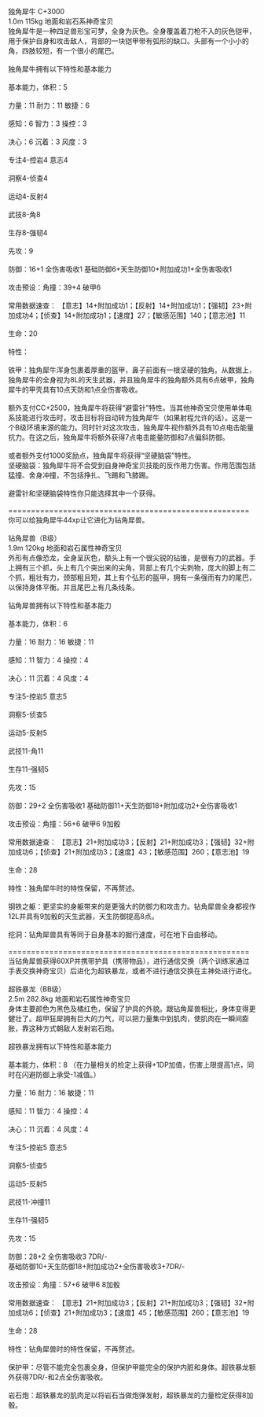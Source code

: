 <title>独角犀牛</title>
<meta name="GENERATOR" content="WinCHM">
<meta http-equiv="Content-Type" content="text/html; charset=gb2312">
<br>独角犀牛 C+3000
<br>1.0m 115kg 地面和岩石系神奇宝贝
<br>独角犀牛是一种四足兽形宝可梦，全身为灰色。全身覆盖着刀枪不入的灰色铠甲，用于保护自身和攻击敌人，背部的一块铠甲带有弧形的缺口。头部有一个小小的角，四肢较短，有一个很小的尾巴。
<br>
<br>独角犀牛拥有以下特性和基本能力 
<br>
<br>基本能力，体积：5
<br>
<br>力量：11 耐力：11 敏捷：6 
<br>
<br>感知：6 智力：3 操控：3 
<br>
<br>决心：6 沉着：3 风度：3 
<br>
<br>专注4-控岩4 意志4 
<br>
<br>洞察4-侦查4 
<br>
<br>运动4-反射4 
<br>
<br>武技8-角8 
<br>
<br>生存8-强韧4 
<br>
<br>先攻：9
<br>
<br>防御：16+1 全伤害吸收1 基础防御6+天生防御10+附加成功1+全伤害吸收1 
<br>
<br>攻击预设：角撞：39+4 破甲6 
<br>
<br>常用数据速查： 【意志】14+附加成功1；【反射】14+附加成功1；【强韧】23+附加成功4；【侦查】14+附加成功1；【速度】27；【敏感范围】140；【意志池】11 
<br>
<br>生命：20
<br>
<br>特性：
<br>
<br>铁甲：独角犀牛浑身包裹着厚重的盔甲，鼻子前面有一根坚硬的独角。从数据上，独角犀牛的全身视为8L的天生武器，并且独角犀牛的独角额外具有6点破甲，独角犀牛的甲壳具有10点天防和1点全伤害吸收。
<br>
<br>额外支付CC+2500，独角犀牛将获得“避雷针”特性。当其他神奇宝贝使用单体电系技能进行攻击时，攻击目标将自动转为独角犀牛（如果射程允许的话）。这是一个B级环境来源的能力。同时针对这次攻击，独角犀牛视作额外具有10点电击能量抗力。在这之后，独角犀牛将额外获得7点电击能量防御和7点偏斜防御。
<br>
<br>或者额外支付1000奖励点，独角犀牛将获得“坚硬脑袋”特性。 
<br>坚硬脑袋：独角犀牛将不会受到自身神奇宝贝技能的反作用力伤害。作用范围包括猛撞、舍身冲撞，不包括挣扎、飞踢和飞膝踢。 
<br>
<br>避雷针和坚硬脑袋特性你只能选择其中一个获得。
<br>
<br>===================================================== 
<br>你可以给独角犀牛44xp让它进化为钻角犀兽。
<br>
<br>钻角犀兽（B级）
<br>1.9m 120kg 地面和岩石属性神奇宝贝
<br>外形有点像恐龙，全身呈灰色，额头上有一个很尖锐的钻锥，是很有力的武器。手上拥有三个抓，头上有几个突出来的尖角，背部上有几个尖刺物，庞大的脚上有二个抓，粗壮有力，颈部粗且短，其上有个弘形的盔甲，拥有一条强而有力的尾巴，以保持身体平衡。并且尾巴上有几条线条。
<br>
<br>钻角犀兽拥有以下特性和基本能力 
<br>
<br>基本能力，体积：6 
<br>
<br>力量：16 耐力：16 敏捷：11 
<br>
<br>感知：11 智力：4 操控：4 
<br>
<br>决心：11 沉着：4 风度：4 
<br>
<br>专注5-控岩5 意志5 
<br>
<br>洞察5-侦查5 
<br>
<br>运动5-反射5 
<br>
<br>武技11-角11 
<br>
<br>生存11-强韧5 
<br>
<br>先攻：15
<br>
<br>防御：29+2 全伤害吸收1 基础防御11+天生防御18+附加成功2+全伤害吸收1 
<br>
<br>攻击预设：角撞：56+6 破甲6 9加骰 
<br>
<br>常用数据速查： 【意志】21+附加成功3；【反射】21+附加成功3；【强韧】32+附加成功6；【侦查】21+附加成功3；【速度】43；【敏感范围】260；【意志池】19 
<br>
<br>生命：28 
<br>
<br>特性：独角犀牛时的特性保留，不再赘述。
<br>
<br>钢铁之躯：更坚实的身躯带来的是更强大的防御力和攻击力。钻角犀兽全身都视作12L并具有9加骰的天生武器，天生防御提高8点。
<br>
<br>挖洞：钻角犀兽具有等同于自身基本的掘行速度，可在地下自由移动。
<br>
<br>===================================================== 
<br>当钻角犀兽获得60XP并携带护具（携带物品），进行通信交换（两个训练家通过手表交换神奇宝贝）后进化为超铁暴龙，或者不进行通信交换在主神处进行进化。 
<br>
<br>超铁暴龙（BB级）
<br>2.5m 282.8kg 地面和岩石属性神奇宝贝
<br>身体主要颜色为黑色及橘红色，保留了护具的外貌。跟钻角犀兽相比，身体变得更健壮了。超甲狂犀拥有巨大的力气，可以把力量集中到肌肉，使肌肉在一瞬间膨胀，靠这种方式朝敌人发射岩石炮。
<br>
<br>超铁暴龙拥有以下特性和基本能力 
<br>
<br>基本能力，体积：8 （在力量相关的检定上获得+1DP加值，伤害上限提高1点，同时在闪避防御上承受-1减值。） 
<br>
<br>力量：16 耐力：16 敏捷：11 
<br>
<br>感知：11 智力：4 操控：4 
<br>
<br>决心：11 沉着：4 风度：4 
<br>
<br>专注5-控岩5 意志5 
<br>
<br>洞察5-侦查5 
<br>
<br>运动5-反射5 
<br>
<br>武技11-冲撞11 
<br>
<br>生存11-强韧5 
<br>
<br>先攻：15
<br>
<br>防御：28+2 全伤害吸收3 7DR/- 
<br>基础防御10+天生防御18+附加成功2+全伤害吸收3+7DR/- 
<br>
<br>攻击预设：角撞：57+6 破甲6 8加骰 
<br>
<br>常用数据速查： 【意志】21+附加成功3；【反射】21+附加成功3；【强韧】32+附加成功6；【侦查】21+附加成功3；【速度】45；【敏感范围】260；【意志池】19 
<br>
<br>生命：28 
<br>
<br>特性：钻角犀兽时的特性保留，不再赘述。
<br>
<br>保护甲：尽管不能完全包裹全身，但保护甲能完全的保护内脏和身体。超铁暴龙额外获得7DR/-和2点全伤害吸收。
<br>
<br>岩石炮：超铁暴龙的肌肉足以将岩石当做炮弹发射，超铁暴龙的力量检定获得8加骰。